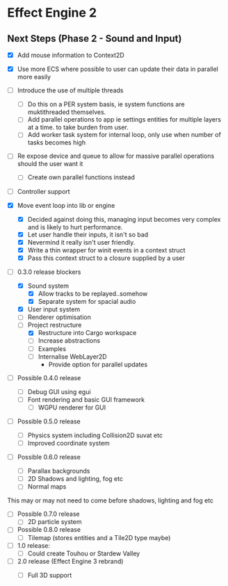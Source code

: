 # Effect Engine 2

## Next Steps (Phase 2 - Sound and Input)
- [x] Add mouse information to Context2D
- [x] Use more ECS where possible to user can update their data in parallel more easily
- [ ] Introduce the use of multiple threads
  - [ ] Do this on a PER system basis, ie system functions are muktithreaded themselves.
  - [ ] Add parallel operations to app ie settings entities for multiple layers at a time.
        to take burden from user.
  - [ ] Add worker task system for internal loop, only use when number of tasks becomes high
- [ ] Re expose device and queue to allow for massive parallel operations should the user want it
  - [ ] Create own parallel functions instead
- [ ] Controller support
  
- [x] Move event loop into lib or engine
  - [x] Decided against doing this, managing input becomes very complex and is likely to hurt performance.
  - [x] Let user handle their inputs, it isn't so bad
  - [x] Nevermind it really isn't user friendly.
  - [x] Write a thin wrapper for winit events in a context struct
  - [x] Pass this context struct to a closure supplied by a user

- [ ] 0.3.0 release blockers
  - [x] Sound system
    - [x] Allow tracks to be replayed..somehow
    - [x] Separate system for spacial audio
  - [x] User input system
  - [ ] Renderer optimisation
  - [ ] Project restructure
    - [x] Restructure into Cargo workspace
    - [ ] Increase abstractions
    - [ ] Examples
    - [ ] Internalise WebLayer2D
      - Provide option for parallel updates

- [ ] Possible 0.4.0 release
  - [ ] Debug GUI using egui
  - [ ] Font rendering and basic GUI framework
    - [ ] WGPU renderer for GUI

- [ ] Possible 0.5.0 release
  - [ ] Physics system including Collision2D suvat etc
  - [ ] Improved coordinate system

- [ ] Possible 0.6.0 release
  - [ ] Parallax backgrounds
  - [ ] 2D Shadows and lighting, fog etc
  - [ ] Normal maps

This may or may not need to come before shadows, lighting and fog etc
- [ ] Possible 0.7.0 release
  - [ ] 2D particle system

- [ ] Possible 0.8.0 release
  - [ ] Tilemap (stores entities and a Tile2D type maybe)

- [ ] 1.0 release:
  - [ ] Could create Touhou or Stardew Valley

- [ ] 2.0 release (Effect Engine 3 rebrand)
  - [ ] Full 3D support

